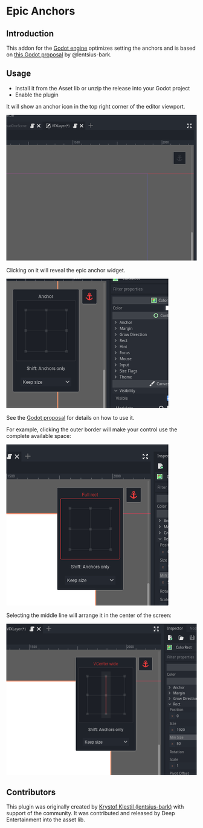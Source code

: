 # Epic Anchors

## Introduction

This addon for the [Godot engine](https://godotengine.org/) optimizes setting the anchors and is based
on [this Godot proposal](https://github.com/godotengine/godot-proposals/issues/3559) by @lentsius-bark.

## Usage

* Install it from the Asset lib or unzip the release into your Godot project
* Enable the plugin

It will show an anchor icon in the top right corner of the editor viewport. 

![Anchor icon in the editor viewport](docs/img/image_125.png)

Clicking on it will reveal the epic anchor widget.

![Widget in complete display](docs/img/image_130.png)

See the [Godot proposal](https://github.com/godotengine/godot-proposals/issues/3559)
for details on how to use it.

For example, clicking the outer border will make your control use the complete
available space:

![Selecting full rect](docs/img/image_127.png)

Selecting the middle line will arrange it in the center of the screen:

![Selecting the center screen](docs/img/image_126.png)

## Contributors

This plugin was originally created by [Krystof Klestil (lentsius-bark)](https://lentsius-bark.itch.io/)
with support of the community. It was contributed and released by Deep Entertainment into the asset lib.
